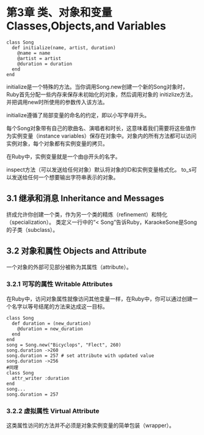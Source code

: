 # 第3章 类、对象和变量 Classes,Objects,and Variables #

	class Song
	  def initialize(name, artist, duration)
		@name = name
		@artist = artist
		@duration = duration
	  end
	end
initialize是一个特殊的方法。当你调用Song.new创建一个新的Song对象时，Ruby首先分配一些内存来保存未初始化的对象，然后调用对象的
initizlize方法，并把调用new时所使用的参数传入该方法。

initialize遵循了局部变量的命名的约定，即以小写字母开头。

每个Song对象带有自己的歌曲名、演唱者和时长，这意味着我们需要将这些值作为实例变量（instance variables）保存在对象中。对象内的所有方法都可以访问实例对象，每个对象都有实例变量的拷贝。

在Ruby中，实例变量就是一个由@开头的名字。

inspect方法（可以发送给任何对象）默认将对象的ID和实例变量格式化。
to_s可以发送给任何一个想要输出字符串表示的对象。

## 3.1 继承和消息 Inheritance and Messages ##
挤成允许你创建一个类，作为另一个类的精炼（refinement）和特化（specialization）。
类定义一行中的“< Song”告诉Ruby，KaraokeSone是Song的子类（subclass）。

## 3.2 对象和属性 Objects and Attribute ##
一个对象的外部可见部分被称为其属性（attribute）。

### 3.2.1 可写的属性 Writable Attributes ###
在Ruby中，访问对象属性就像访问其他变量一样，在Ruby中，你可以通过创建一个名字以等号结尾的方法来达成这一目标。

	class Song
	  def duration = (new_duration)
		@duration = new_duration
	  end
	end
	song = Song.new("Bicyclops", "Flect", 260)
	song.duration ->260
	song.duration = 257 # set attribute with updated value
	song.duration ->256
	#同理
	class Song
	  attr_writer :duration
	end
	song...
	song.duration = 257

### 3.2.2 虚拟属性 Virtual Attribute ###
这类属性访问的方法并不必须是对象实例变量的简单包装（wrapper）。



